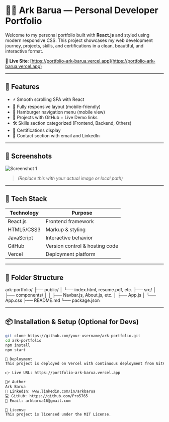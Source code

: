 # 🧑‍💻 Ark Barua — Personal Developer Portfolio

Welcome to my personal portfolio built with **React.js** and styled using modern responsive CSS. This project showcases my web development journey, projects, skills, and certifications in a clean, beautiful, and interactive format.

🔗 **Live Site**: [https://portfolio-ark-barua.vercel.app](https://portfolio-ark-barua.vercel.app)

---

## 🚀 Features

- ⚡ Smooth scrolling SPA with React
- 📱 Fully responsive layout (mobile-friendly)
- 🔐 Hamburger navigation menu (mobile view)
- 🧠 Projects with GitHub + Live Demo links
- 🛠️ Skills section categorized (Frontend, Backend, Others)
- 📃 Certifications display
- 📩 Contact section with email and LinkedIn

---

## 📸 Screenshots

![Screenshot 1](https://portfolio-ark-barua.vercel.app/preview1.png)  
> _(Replace this with your actual image or local path)_

---

## 🧰 Tech Stack

| Technology  | Purpose                        |
|-------------|--------------------------------|
| React.js    | Frontend framework             |
| HTML5/CSS3  | Markup & styling               |
| JavaScript  | Interactive behavior           |
| GitHub      | Version control & hosting code |
| Vercel      | Deployment platform            |

---

## 📁 Folder Structure

ark-portfolio/
├── public/
│ └── index.html, resume.pdf, etc.
├── src/
│ ├── components/
│ │ ├── Navbar.js, About.js, etc.
│ ├── App.js
│ └── App.css
├── README.md
└── package.json


---

## 📦 Installation & Setup (Optional for Devs)

```bash
git clone https://github.com/your-username/ark-portfolio.git
cd ark-portfolio
npm install
npm start

🔄 Deployment
This project is deployed on Vercel with continuous deployment from GitHub.

👉 Live URL: https://portfolio-ark-barua.vercel.app

🙋‍♂️ Author
Ark Barua
💼 LinkedIn: www.linkedin.com/in/arkbarua
💻 GitHub: https://github.com/Pro5765
📧 Email: arkbarua16@gmail.com

📜 License
This project is licensed under the MIT License.
